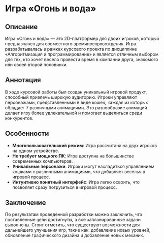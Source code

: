 # Игра «Огонь и вода»

## Описание

Игра «Огонь и вода» — это 2D-платформер для двоих игроков, который предназначен для совместного времяпрепровождения. Игра разрабатывалась в рамках курсового проекта по дисциплине «Алгоритмизация и программирование» и является отличным выбором для тех, кто хочет весело провести время в компании друга, знакомого или своей второй половинки.

## Аннотация

В ходе курсовой работы был создан уникальный игровой продукт, способный привлечь широкую аудиторию. Игроки управляют персонажами, представленными в виде кошек, каждая из которых обладает 7 различными анимациями. Это разнообразие анимаций делает игру более увлекательной и помогает выделиться среди конкурентов.

## Особенности

- **Многопользовательский режим**: Игра рассчитана на двух игроков на одном устройстве.
- **Не требует мощного ПК**: Игра доступна на большинстве современных компьютеров.
- **Уникальные персонажи**: Игроки могут насладиться управлением кошками с различными анимациями, что добавляет веселья в игровой процесс.
- **Интуитивно понятный интерфейс**: Игра легко освоить, что позволяет сразу погрузиться в игровой процесс.

## Заключение

 По результатам проведённой разработки можно заключить, что поставленные цели достигнуты, а все запланированные задачи выполнены.
 Стоит отметить, что существуют возможности для дальнейшего улучшения игр, такие как: добавление новых уровней, обновление графического дизайна и добавление новых механик.
